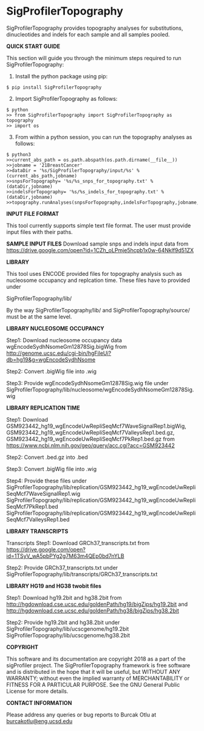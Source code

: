 # SigProfilerTopography
SigProfilerTopography provides topography analyses for substitutions, dinucleotides and indels for each sample and all samples pooled.


**QUICK START GUIDE**

This section will guide you through the minimum steps required to run SigProfilerTopography:
1. Install the python package using pip:
```
$ pip install SigProfilerTopography
```
2. Import SigProfilerTopography as follows:
```
$ python
>> from SigProfilerTopography import SigProfilerTopography as topography
>> import os
```


3. From within a python session, you can run the topography analyses as follows:
```
$ python3
>>current_abs_path = os.path.abspath(os.path.dirname(__file__))
>>jobname = '21BreastCancer'
>>dataDir = '%s/SigProfilerTopography/input/%s' %(current_abs_path,jobname)
>>snpsForTopography= '%s/%s_snps_for_topography.txt' %(dataDir,jobname)
>>indelsForTopography= '%s/%s_indels_for_topography.txt' %(dataDir,jobname)
>>topography.runAnalyses(snpsForTopography,indelsForTopography,jobname,'wgEncodeSydhNsomeGm12878Sig.wig','GSM923442_hg19_wgEncodeUwRepliSeqMcf7WaveSignalRep1.wig','GSM923442_hg19_wgEncodeUwRepliSeqMcf7ValleysRep1.bed','GSM923442_hg19_wgEncodeUwRepliSeqMcf7PkRep1.bed')

```


**INPUT FILE FORMAT**

This tool currently supports simple text file format. The user must provide input files with their paths.

**SAMPLE INPUT FILES**
Download sample snps and indels input data from
https://drive.google.com/open?id=1CZh_oLPmje5hcpb1x0w-64Nklf9d51ZX


**LIBRARY**

This tool uses ENCODE provided files for topography analysis such as nucleosome occupancy and replcation time.
These files have to provided under

SigProfilerTopography/lib/

By the way
SigProfilerTopography/lib/ and SigProfilerTopography/source/ must be at the same level.

**LIBRARY NUCLEOSOME OCCUPANCY**

Step1: Download nucleosome occupancy data wgEncodeSydhNsomeGm12878Sig.bigWig from
http://genome.ucsc.edu/cgi-bin/hgFileUi?db=hg19&g=wgEncodeSydhNsome

Step2: Convert .bigWig file into .wig

Step3: Provide wgEncodeSydhNsomeGm12878Sig.wig file under SigProfilerTopography/lib/nucleosome/wgEncodeSydhNsomeGm12878Sig.wig

**LIBRARY REPLICATION TIME**

Step1: Download GSM923442_hg19_wgEncodeUwRepliSeqMcf7WaveSignalRep1.bigWig,
GSM923442_hg19_wgEncodeUwRepliSeqMcf7ValleysRep1.bed.gz,
GSM923442_hg19_wgEncodeUwRepliSeqMcf7PkRep1.bed.gz from
https://www.ncbi.nlm.nih.gov/geo/query/acc.cgi?acc=GSM923442

Step2: Convert .bed.gz into .bed

Step3: Convert .bigWig file into .wig

Step4: Provide these files under
SigProfilerTopography/lib/replication/GSM923442_hg19_wgEncodeUwRepliSeqMcf7WaveSignalRep1.wig
SigProfilerTopography/lib/replication/GSM923442_hg19_wgEncodeUwRepliSeqMcf7PkRep1.bed
SigProfilerTopography/lib/replication/GSM923442_hg19_wgEncodeUwRepliSeqMcf7ValleysRep1.bed


**LIBRARY TRANSCRIPTS**

Transcripts
Step1: Download GRCh37_transcripts.txt from
https://drive.google.com/open?id=1TSyV_wA5pbPYg2g7M63m4QEp0bd7nYLB

Step2: Provide GRCh37_transcripts.txt under
SigProfilerTopography/lib/transcripts/GRCh37_transcripts.txt

**LIBRARY HG19 and HG38 twobit files**

Step1: Download hg19.2bit and hg38.2bit from
http://hgdownload.cse.ucsc.edu/goldenPath/hg19/bigZips/hg19.2bit and
http://hgdownload.cse.ucsc.edu/goldenPath/hg38/bigZips/hg38.2bit

Step2: Provide hg19.2bit and hg38.2bit under
SigProfilerTopography/lib/ucscgenome/hg19.2bit
SigProfilerTopography/lib/ucscgenome/hg38.2bit


**COPYRIGHT**

This software and its documentation are copyright 2018 as a part of the sigProfiler project. The SigProfilerTopography framework is free software and is distributed in the hope that it will be useful, but WITHOUT ANY WARRANTY; without even the implied warranty of MERCHANTABILITY or FITNESS FOR A PARTICULAR PURPOSE.  See the GNU General Public License for more details.

**CONTACT INFORMATION**

Please address any queries or bug reports to Burcak Otlu at burcakotlu@eng.ucsd.edu